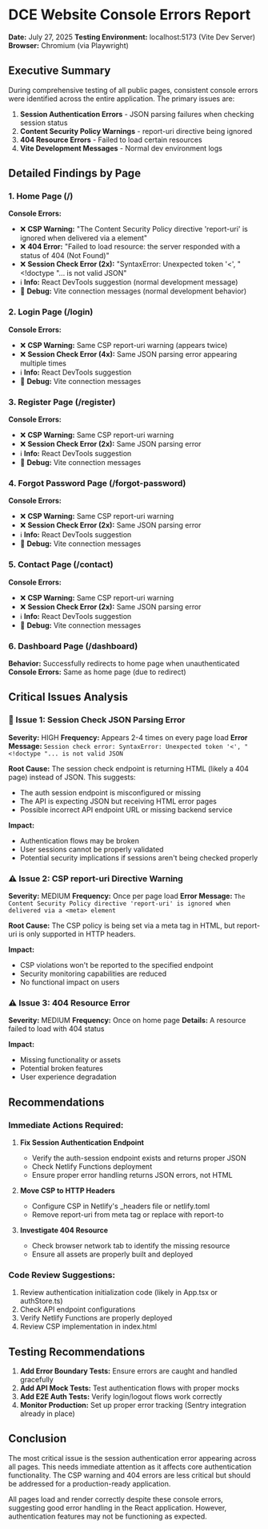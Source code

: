 # DCE Website Console Errors Report

**Date:** July 27, 2025
**Testing Environment:** localhost:5173 (Vite Dev Server)
**Browser:** Chromium (via Playwright)

## Executive Summary

During comprehensive testing of all public pages, consistent console errors were identified across the entire application. The primary issues are:

1. **Session Authentication Errors** - JSON parsing failures when checking session status
2. **Content Security Policy Warnings** - report-uri directive being ignored
3. **404 Resource Errors** - Failed to load certain resources
4. **Vite Development Messages** - Normal dev environment logs

## Detailed Findings by Page

### 1. Home Page (/)
**Console Errors:**
- ❌ **CSP Warning:** "The Content Security Policy directive 'report-uri' is ignored when delivered via a <meta> element"
- ❌ **404 Error:** "Failed to load resource: the server responded with a status of 404 (Not Found)"
- ❌ **Session Check Error (2x):** "SyntaxError: Unexpected token '<', "<!doctype "... is not valid JSON"
- ℹ️ **Info:** React DevTools suggestion (normal development message)
- 🔧 **Debug:** Vite connection messages (normal development behavior)

### 2. Login Page (/login)
**Console Errors:**
- ❌ **CSP Warning:** Same CSP report-uri warning (appears twice)
- ❌ **Session Check Error (4x):** Same JSON parsing error appearing multiple times
- ℹ️ **Info:** React DevTools suggestion
- 🔧 **Debug:** Vite connection messages

### 3. Register Page (/register)
**Console Errors:**
- ❌ **CSP Warning:** Same CSP report-uri warning
- ❌ **Session Check Error (2x):** Same JSON parsing error
- ℹ️ **Info:** React DevTools suggestion
- 🔧 **Debug:** Vite connection messages

### 4. Forgot Password Page (/forgot-password)
**Console Errors:**
- ❌ **CSP Warning:** Same CSP report-uri warning
- ❌ **Session Check Error (2x):** Same JSON parsing error
- ℹ️ **Info:** React DevTools suggestion
- 🔧 **Debug:** Vite connection messages

### 5. Contact Page (/contact)
**Console Errors:**
- ❌ **CSP Warning:** Same CSP report-uri warning
- ❌ **Session Check Error (2x):** Same JSON parsing error
- ℹ️ **Info:** React DevTools suggestion
- 🔧 **Debug:** Vite connection messages

### 6. Dashboard Page (/dashboard)
**Behavior:** Successfully redirects to home page when unauthenticated
**Console Errors:** Same as home page (due to redirect)

## Critical Issues Analysis

### 🚨 Issue 1: Session Check JSON Parsing Error
**Severity:** HIGH
**Frequency:** Appears 2-4 times on every page load
**Error Message:** `Session check error: SyntaxError: Unexpected token '<', "<!doctype "... is not valid JSON`

**Root Cause:** The session check endpoint is returning HTML (likely a 404 page) instead of JSON. This suggests:
- The auth session endpoint is misconfigured or missing
- The API is expecting JSON but receiving HTML error pages
- Possible incorrect API endpoint URL or missing backend service

**Impact:**
- Authentication flows may be broken
- User sessions cannot be properly validated
- Potential security implications if sessions aren't being checked properly

### ⚠️ Issue 2: CSP report-uri Directive Warning
**Severity:** MEDIUM
**Frequency:** Once per page load
**Error Message:** `The Content Security Policy directive 'report-uri' is ignored when delivered via a <meta> element`

**Root Cause:** The CSP policy is being set via a meta tag in HTML, but report-uri is only supported in HTTP headers.

**Impact:**
- CSP violations won't be reported to the specified endpoint
- Security monitoring capabilities are reduced
- No functional impact on users

### ⚠️ Issue 3: 404 Resource Error
**Severity:** MEDIUM
**Frequency:** Once on home page
**Details:** A resource failed to load with 404 status

**Impact:**
- Missing functionality or assets
- Potential broken features
- User experience degradation

## Recommendations

### Immediate Actions Required:

1. **Fix Session Authentication Endpoint**
   - Verify the auth-session endpoint exists and returns proper JSON
   - Check Netlify Functions deployment
   - Ensure proper error handling returns JSON errors, not HTML

2. **Move CSP to HTTP Headers**
   - Configure CSP in Netlify's _headers file or netlify.toml
   - Remove report-uri from meta tag or replace with report-to

3. **Investigate 404 Resource**
   - Check browser network tab to identify the missing resource
   - Ensure all assets are properly built and deployed

### Code Review Suggestions:

1. Review authentication initialization code (likely in App.tsx or authStore.ts)
2. Check API endpoint configurations
3. Verify Netlify Functions are properly deployed
4. Review CSP implementation in index.html

## Testing Recommendations

1. **Add Error Boundary Tests:** Ensure errors are caught and handled gracefully
2. **Add API Mock Tests:** Test authentication flows with proper mocks
3. **Add E2E Auth Tests:** Verify login/logout flows work correctly
4. **Monitor Production:** Set up proper error tracking (Sentry integration already in place)

## Conclusion

The most critical issue is the session authentication error appearing across all pages. This needs immediate attention as it affects core authentication functionality. The CSP warning and 404 errors are less critical but should be addressed for a production-ready application.

All pages load and render correctly despite these console errors, suggesting good error handling in the React application. However, authentication features may not be functioning as expected.